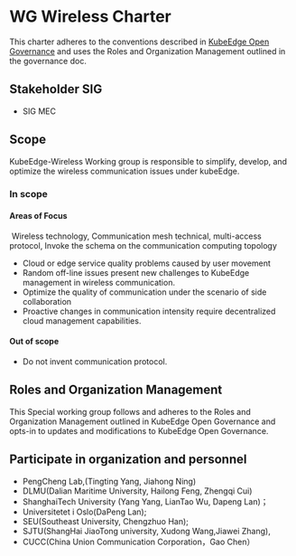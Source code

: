 # WG Wireless Charter



This charter adheres to the conventions described in [KubeEdge Open Governance](https://github.com/kubeedge/community/blob/master/GOVERNANCE.md) and uses the Roles and Organization Management outlined in the governance doc.

## Stakeholder SIG

- SIG MEC

## **Scope**

KubeEdge-Wireless Working group is responsible to simplify, develop, and optimize the wireless communication issues under kubeEdge.

### **In scope**

#### **Areas of Focus**

​	Wireless  technology, Communication mesh technical, multi-access protocol, Invoke the schema on the communication computing topology

- Cloud or edge service quality problems caused by user movement
- Random off-line issues present new challenges to KubeEdge management in wireless communication. 
- Optimize the quality of communication under the scenario of side collaboration
- Proactive changes in communication intensity require decentralized cloud management capabilities.

#### Out of scope

- Do not invent communication protocol.

## **Roles and Organization Management**

This Special working group follows and adheres to the Roles and Organization Management outlined in KubeEdge Open Governance and opts-in to updates and modifications to KubeEdge Open Governance.

## Participate in organization and personnel

- PengCheng Lab,(Tingting Yang, Jiahong Ning)
- DLMU(Dalian Maritime University, Hailong Feng, Zhengqi Cui)
- ShanghaiTech University (Yang Yang, LianTao Wu, Dapeng Lan)；
- Universitetet i Oslo(DaPeng Lan); 
- SEU(Southeast University, Chengzhuo Han); 
- SJTU(ShangHai JiaoTong university, Xudong Wang,Jiawei Zhang), 
- CUCC(China Union Communication Corporation，Gao Chen）
